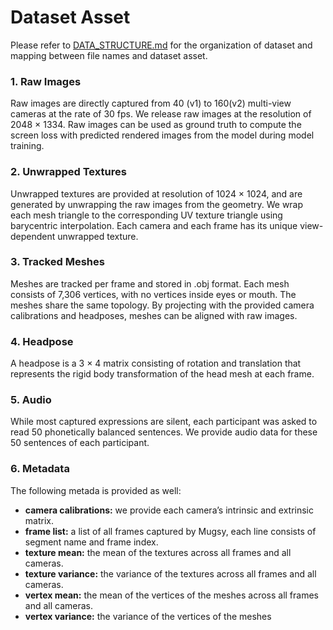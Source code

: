 # Dataset Asset
Please refer to [DATA_STRUCTURE.md](./DATA_STRUCTURE.md) for the organization of dataset and mapping between file names and dataset asset. 
### 1. Raw Images
Raw images are directly captured from 40 (v1) to 160(v2) multi-view cameras at the rate of 30 fps. We release raw images at the resolution of 2048 × 1334. Raw images can be used as ground truth to compute the screen loss with predicted rendered images from the model during model training.

### 2. Unwrapped Textures
Unwrapped textures are provided at resolution of 1024 × 1024, and are generated by unwrapping the raw images from the geometry. We wrap each mesh triangle to the corresponding UV texture triangle using barycentric interpolation. Each camera and each frame has its unique view-dependent unwrapped texture.

### 3. Tracked Meshes 
Meshes are tracked per frame and stored in .obj format. Each mesh consists of 7,306 vertices, with no vertices inside eyes or mouth. The meshes share the same topology. By projecting with the provided camera calibrations and headposes, meshes can be aligned with raw images.

### 4. Headpose 
A headpose is a 3 × 4 matrix consisting of rotation and translation that represents the rigid body transformation of the head mesh at each frame.

### 5. Audio
While most captured expressions are silent, each participant was asked to read 50 phonetically balanced sentences. We provide audio data for these 50 sentences of each participant.
### 6. Metadata
The following metada is provided as well:
* <b>camera calibrations:</b> we provide each camera’s intrinsic and extrinsic matrix.
* <b>frame list:</b>  a list of all frames captured by Mugsy, each line consists of segment name and frame index.
* <b>texture mean:</b>  the mean of the textures across all frames and all cameras.
* <b>texture variance:</b>  the variance of the textures across all frames and all cameras.
* <b>vertex mean:</b>  the mean of the vertices of the meshes across all frames and all cameras.
* <b>vertex variance:</b>  the variance of the vertices of the meshes
